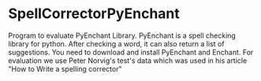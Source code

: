 # SpellCorrectorPyEnchant

Program to evaluate PyEnchant Library. PyEnchant is a spell checking library for python.
After checking a word, it can also return a list of suggestions. 
You need to download and install PyEnchant and Enchant.
For evaluation we use Peter Norvig's test's data which was used in his article "How to Write a spelling corrector"
